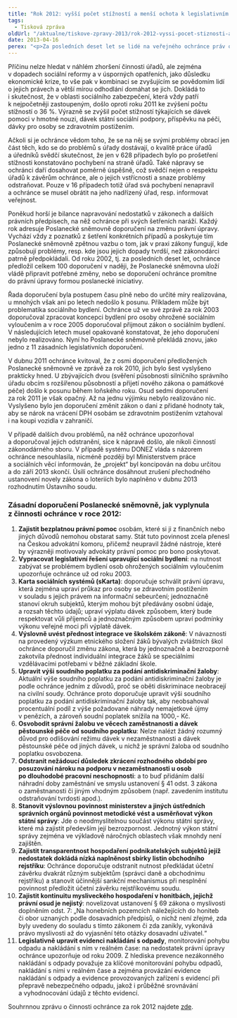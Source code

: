 ```yaml
---
title: "Rok 2012: vyšší počet stížností a menší ochota k legislativním změnám"
tags:
  - Tisková zpráva
oldUrl: "/aktualne/tiskove-zpravy-2013/rok-2012-vyssi-pocet-stiznosti-a-mensi-ochota-k-legislativnim-zmenam"
date: 2013-04-16
perex: "<p>Za posledních deset let se lidé na veřejného ochránce práv obrátili s 68 470 stížnostmi a podněty k šetření. Loňský rok drží z tohoto pohledu poněkud smutný primát. Počet stížností totiž meziročně vzrostl o pětinu na celkem 8641 podání.</p>"
---
```


<!-- imported from the old website -->

<p>Příčinu nelze hledat v náhlém zhoršení činnosti úřadů, ale zejména v dopadech sociální reformy a v úsporných opatřeních, jako důsledku ekonomické krize, to vše pak v kombinaci se zvyšujícím se povědomím lidí o jejich právech a větší mírou odhodlání domáhat se jich. Dokládá to i skutečnost, že v oblasti sociálního zabezpečení, která vždy patří k nejpočetněji zastoupeným, došlo oproti roku 2011 ke zvýšení počtu stížností o 36 %. Výrazně se zvýšil počet stížností týkajících se dávek pomoci v hmotné nouzi, dávek státní sociální podpory, příspěvku na péči, dávky pro osoby se zdravotním postižením.</p><p>Ačkoli si je ochránce vědom toho, že se na něj se svými problémy obrací jen část těch, kdo se do problémů s úřady dostávají, o kvalitě práce úřadů a úředníků svědčí skutečnost, že jen v 628 případech bylo po prošetření stížnosti konstatováno pochybení na straně úřadů. Také nápravy se ochránci daří dosahovat poměrně úspěšně, což svědčí nejen o respektu úřadů k závěrům ochránce, ale o jejich vstřícnosti a snaze problémy odstraňovat. Pouze v 16 případech totiž úřad svá pochybení nenapravil a ochránce se musel obrátit na jeho nadřízený úřad, resp. informovat veřejnost.</p><p>Poněkud horší je bilance napravování nedostatků v zákonech a dalších právních předpisech, na něž ochránce při svých šetřeních naráží. Každý rok adresuje Poslanecké sněmovně doporučení na změnu právní úpravy. Vychází vždy z poznatků z šetření konkrétních případů a poskytuje tím Poslanecké sněmovně zpětnou vazbu o tom, jak v praxi zákony fungují, kde způsobují problémy, resp. kde jsou jejich dopady tvrdší, než zákonodárci patrně předpokládali. Od roku 2002, tj. za posledních deset let, ochránce předložil celkem 100 doporučení v naději, že Poslanecké sněmovna uloží vládě připravit potřebné změny, nebo se doporučení ochránce promítne do právní úpravy formou poslanecké iniciativy. </p><p>Řada doporučení byla postupem času plně nebo do určité míry realizována, u mnohých však ani po letech nedošlo k posunu. Příkladem může být problematika sociálního bydlení. Ochránce už ve své zprávě za rok 2003 doporučoval zpracovat koncepci bydlení pro osoby ohrožené sociálním vyloučením a v roce 2005 doporučoval přijmout zákon o sociálním bydlení. V následujících letech musel opakovaně konstatovat, že jeho doporučení nebylo realizováno. Nyní ho Poslanecké sněmovně překládá znovu, jako jedno z 11 zásadních legislativních doporučení.</p><p>V dubnu 2011 ochránce kvitoval, že z osmi doporučení předložených Poslanecké sněmovně ve zprávě za rok 2010, jich bylo šest vyslyšeno prakticky hned. U zbývajících dvou (svěření působnosti silničního správního úřadu obcím s rozšířenou působností a přijetí nového zákona o památkové péče) došlo k posunu během loňského roku. Osud sedmi doporučení za rok 2011 je však opačný. Až na jednu výjimku nebylo realizováno nic. Vyslyšeno bylo jen doporučení změnit zákon o dani z přidané hodnoty tak, aby se nárok na vrácení DPH osobám se zdravotním postižením vztahoval i na koupi vozidla v zahraničí.</p><p>V případě dalších dvou problémů, na něž ochránce upozorňoval a doporučoval jejich odstranění, sice k nápravě došlo, ale nikoli činností zákonodárného sboru. V případě systému DONEZ vláda s názorem ochránce nesouhlasila, nicméně později byl Ministerstvem práce a sociálních věcí informován, že „projekt“ byl koncipován na dobu určitou a do září 2013 skončí. Úsilí ochránce dosáhnout zrušení přechodného ustanovení novely zákona o loteriích bylo naplněno v dubnu 2013 rozhodnutím Ústavního soudu.</p><h3>Zásadní doporučení Poslanecké sněmovně, jak vyplynula z činnosti ochránce v roce 2012:</h3><ol><li><strong>Zajistit bezplatnou právní pomoc</strong> osobám, které si ji z finančních nebo jiných důvodů nemohou obstarat samy. Stát tuto povinnost zcela přenesl na Českou advokátní komoru, přičemž neupravil žádné nástroje, které by výrazněji motivovaly advokáty právní pomoc pro bono poskytovat.</li><li><strong>Vypracovat legislativní řešení upravující sociální bydlení</strong>: na nutnost zabývat se problémem bydlení osob ohrožených sociálním vyloučením upozorňuje ochránce už od roku 2003.</li><li><strong>Karta sociálních systémů (sKarta)</strong>: doporučuje schválit právní úpravu, která zejména upraví průkaz pro osoby se zdravotním postižením v souladu s jejich právem na informační sebeurčení; jednoznačně stanoví okruh subjektů, kterým mohou být předávány osobní údaje, a rozsah těchto údajů; upraví výplatu dávek způsobem, který bude respektovat vůli příjemců a jednoznačným způsobem upraví podmínky výkonu veřejné moci při výplatě dávek.</li><li><strong>Výslovně uvést přednost integrace ve školském zákoně</strong>: V návaznosti na provedený výzkum etnického složení žáků bývalých zvláštních škol ochránce doporučil změnu zákona, která by jednoznačně a bezrozporně zakotvila přednost individuální integrace žáků se speciálními vzdělávacími potřebami v běžné základní škole. </li><li><strong>Upravit výši soudního poplatku za podání antidiskriminační žaloby</strong>: Aktuální výše soudního poplatku za podání antidiskriminační žaloby je podle ochránce jedním z důvodů, proč se oběti diskriminace neobracejí na civilní soudy. Ochránce proto doporučuje upravit výši soudního poplatku za podání antidiskriminační žaloby tak, aby neobsahoval procentuální podíl z výše požadované náhrady nemajetkové újmy v penězích, a zároveň soudní poplatek snížila na 1000,- Kč.</li><li><strong>Osvobodit správní žalobu ve věcech zaměstnanosti a dávek pěstounské péče od soudního poplatku</strong>: Nelze nalézt žádný rozumný důvod pro odlišování režimu dávek v nezaměstnanosti a dávek pěstounské péče od jiných dávek, u nichž je správní žaloba od soudního poplatku osvobozena. </li><li><strong>Odstranit nežádoucí důsledek zkrácení rozhodného období pro posuzování nároku na podporu v nezaměstnanosti u osob po dlouhodobé pracovní neschopnosti</strong>: a to buď přidáním další náhradní doby zaměstnání ve smyslu ustanovení § 41 odst. 3 zákona o zaměstnanosti či jiným vhodným způsobem (např. zavedením institutu odstraňování tvrdosti apod.).</li><li><strong>Stanovit výslovnou povinnost ministerstev a jiných ústředních správních orgánů povinnost metodické vést a usměrňovat výkon státní správy</strong>: Jde o neodmyslitelnou součást výkonu státní správy, které má zajistit především její bezrozpornost. Jednotný výkon státní správy zejména ve výkladově náročných oblastech však mnohdy není zajištěn. </li><li><strong>Zajistit transparentnost hospodaření podnikatelských subjektů jejíž nedostatek dokládá nízká naplněnost sbírky listin obchodního rejstříku</strong>: Ochránce doporučuje odstranit nutnost předkládat účetní závěrku dvakrát různým subjektům (správci daně a obchodnímu rejstříku) a stanovit účinnější sankční mechanismus při nesplnění povinnost předložit účetní závěrku rejstříkovému soudu.</li><li><strong>Zajistit kontinuitu mysliveckého hospodaření v honitbách, jejichž právní osud je nejistý</strong>: novelizovat ustanovení § 69 zákona o myslivosti doplněním odst. 7: „Na honebních pozemcích náležejících do honiteb či obor uznaných podle dosavadních předpisů, o nichž není zřejmé, zda byly uvedeny do souladu s tímto zákonem či zda zanikly, vykonává právo myslivosti až do vyjasnění této otázky dosavadní uživatel.“</li><li><strong>Legislativně upravit evidenci nakládání s odpady</strong>, monitorování pohybu odpadu a nakládání s ním v reálném čase: na nedostatek právní úpravy ochránce upozorňuje od roku 2009. Z hlediska prevence nezákonného nakládání s odpady považuje za klíčové monitorování pohybu odpadů, nakládání s nimi v reálném čase a zejména provázání evidence nakládání s odpady a evidence provozovaných zařízení s evidencí při přepravě nebezpečného odpadu, jakož i průběžné srovnávání a vyhodnocování údajů z těchto evidencí.</li></ol><p>Souhrnnou zprávu o činnosti ochránce za rok 2012 najdete <a href="https://www.ochrance.cz/zpravy-o-cinnosti/zpravy-pro-poslaneckou-snemovnu/">zde</a>.</p>
